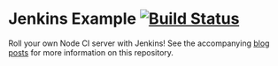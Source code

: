 # Jenkins Example [![Build Status](http://175.126.56.51:8080/job/Test%20Project/badge/icon)](http://175.126.56.51:8080/job/Test%20Project/)

Roll your own Node CI server with Jenkins!  See the accompanying [blog](http://strongloop.com/strongblog/roll-your-own-node-js-ci-server-with-jenkins-part-1/) [posts](http://strongloop.com/strongblog/roll-your-own-node-js-ci-server-with-jenkins-part-2/) for more information on this repository.
